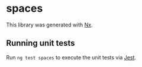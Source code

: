 # spaces

This library was generated with [Nx](https://nx.dev).

## Running unit tests

Run `ng test spaces` to execute the unit tests via [Jest](https://jestjs.io).
